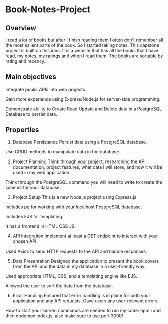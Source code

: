 # Book-Notes-Project

## Overview
I read a lot of books but after I finish reading them I often don't remember all the most salient parts of the book. So I started taking notes. This capstone project is built on this idea. It is a website that has all the books that I have read, my notes, my ratings and when I read them. The books are sortable by rating and recency. 

## Main objectives
Integrate public APIs into web projects.

Gain more experience using Express/Node.js for server-side programming.

Demonstrate ability to Create Read Update and Delete data in a PostgreSQL Database to persist data.

## Properties
1. Database Persistance
Persist data using a PostgreSQL database.

Use CRUD methods to manipulate data in the database.

2. Project Planning
Think through your project, researching the API documentation, project features, what data I will store, and how it will be used in my web application.

Think through the PostgreSQL command you will need to write to create the schema for your database.

3. Project Setup
This is a new Node.js project using Express.js.

Includes pg for working with your localhost PostgreSQL database.

Includes EJS for templating.

It has a frontend in HTML CSS JS.

4. API Integration
Implement at least a GET endpoint to interact with your chosen API.

Used Axios to send HTTP requests to the API and handle responses.

5. Data Presentation
Designed the application to present the book covers from the API and the data in my database in a user-friendly way.

Used appropriate HTML, CSS, and a templating engine like EJS.

Allowed the user to sort the data from the database.

6. Error Handling
Ensured that error handling is in place for both your application and any API requests. Gave users any user-relevant errors.


How to start your server: commands are needed to run my code: npm i  and then nodemon index.js, also make sure to use port 3000!

